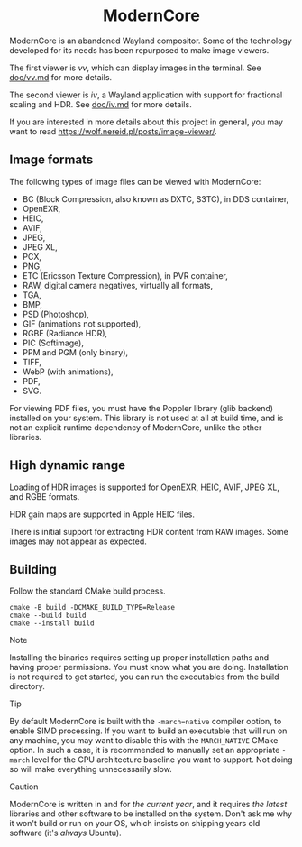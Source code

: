<div align="center">

# ModernCore

</div>

ModernCore is an abandoned Wayland compositor. Some of the technology developed for its needs has been repurposed to make image viewers.

The first viewer is *vv*, which can display images in the terminal. See [doc/vv.md](doc/vv.md) for more details.

The second viewer is *iv*, a Wayland application with support for fractional scaling and HDR. See [doc/iv.md](doc/iv.md) for more details.

If you are interested in more details about this project in general, you may want to read <https://wolf.nereid.pl/posts/image-viewer/>.

## Image formats

The following types of image files can be viewed with ModernCore:

- BC (Block Compression, also known as DXTC, S3TC), in DDS container,
- OpenEXR,
- HEIC,
- AVIF,
- JPEG,
- JPEG XL,
- PCX,
- PNG,
- ETC (Ericsson Texture Compression), in PVR container,
- RAW, digital camera negatives, virtually all formats,
- TGA,
- BMP,
- PSD (Photoshop),
- GIF (animations not supported),
- RGBE (Radiance HDR),
- PIC (Softimage),
- PPM and PGM (only binary),
- TIFF,
- WebP (with animations),
- PDF,
- SVG.

For viewing PDF files, you must have the Poppler library (glib backend) installed on your system. This library is not used at all at build time, and is not an explicit runtime dependency of ModernCore, unlike the other libraries.

## High dynamic range

Loading of HDR images is supported for OpenEXR, HEIC, AVIF, JPEG XL, and RGBE formats.

HDR gain maps are supported in Apple HEIC files.

There is initial support for extracting HDR content from RAW images. Some images may not appear as expected.

## Building

Follow the standard CMake build process.

```
cmake -B build -DCMAKE_BUILD_TYPE=Release
cmake --build build
cmake --install build
```

> [!NOTE]
> Installing the binaries requires setting up proper installation paths and having proper permissions. You must know what you are doing. Installation is not required to get started, you can run the executables from the build directory.

> [!TIP]
> By default ModernCore is built with the `-march=native` compiler option, to enable SIMD processing. If you want to build an executable that will run on any machine, you may want to disable this with the `MARCH_NATIVE` CMake option. In such a case, it is recommended to manually set an appropriate `-march` level for the CPU architecture baseline you want to support. Not doing so will make everything unnecessarily slow.

> [!CAUTION]
> ModernCore is written in and for *the current year*, and it requires *the latest* libraries and other software to be installed on the system. Don't ask me why it won't build or run on your OS, which insists on shipping years old software (it's *always* Ubuntu).
